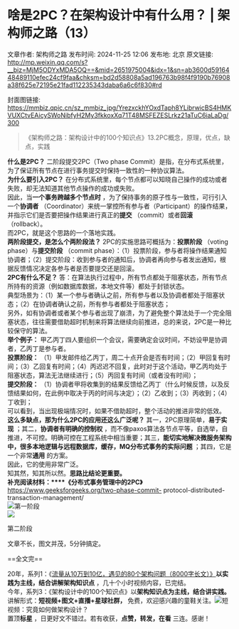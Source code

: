 # 啥是2PC？在架构设计中有什么用？ | 架构师之路（13）

文章作者: 架构师之路
发布时间: 2024-11-25 12:06
发布地: 北京
原文链接: http://mp.weixin.qq.com/s?__biz=MjM5ODYxMDA5OQ==&mid=2651975004&idx=1&sn=ab3600d5916448489110efec24cf9faa&chksm=bd2d58808a5ad196763b98f4f9190b76908a38f625e72195e21fad112235343daba6a6c6f830#rd

封面图链接: https://mmbiz.qpic.cn/sz_mmbiz_jpg/YrezxckhYOxdTaph8YLibrwicBS4HMKVUXCtvEAicySWoNibfyH2My3fkkoxXq71T48MSFEZESLrkz21aTuC6iaLaDg/300

> 《架构师之路：架构设计中的100个知识点》13.2PC概念，原理，优点，缺点，实践

  
**什么是2PC？** 二阶段提交2PC（Two phase Commit）是指，在分布式系统里，为了保证所有节点在进行事务提交时保持一致性的一种协议算法。  
**为什么要引入2PC？** 在分布式系统里，每个节点都可以知晓自己操作的成功或者失败，却无法知道其他节点操作的成功或失败。  
因此，当**一个事务跨越多个节点时** ，为了保持事务的原子性与一致性，可行引入一个**协调者**
（Coordinator）来统一掌控所有参与者（Participant）的操作结果，并指示它们是否要把操作结果进行真正的**提交**
（commit）或者**回滚** （rollback）。  
而2PC，就是这个思路的一个落地实践。  
**两阶段提交，是怎么个两阶段法？** 2PC的实施思路可概括为：**投票阶段** （voting phase）与**提交阶段** （commit
phase）：（1）投票阶段，参与者将操作结果通知协调者；（2）提交阶段：收到参与者的通知后，协调者再向参与者发出通知，根据反馈情况决定各参与者是否要提交还是回滚。  
**2PC有什么不足？** 答：在算法执行过程中，所有节点都处于阻塞状态，所有节点所持有的资源（例如数据库数据，本地文件等）都处于封锁状态。  
典型场景为：（1）某一个参与者确认之前，所有参与者以及协调者都处于阻塞状态；（2）在协调者确认之前，所有参与者都处于阻塞状态；  
另外，如有协调者或者某个参与者出现了崩溃，为了避免整个算法处于一个完全阻塞状态，往往需要借助超时机制来将算法继续向前推进，总的来说，2PC是一种比较保守的算法。  
**举个例子：** 甲乙丙丁四人要组织一个会议，需要确定会议时间，不妨设甲是协调者，乙丙丁是参与者。  
**投票阶段：**
（1）甲发邮件给乙丙丁，周二十点开会是否有时间；（2）甲回复有时间；（3）乙回复有时间；（4）丙迟迟不回复，此时对于这个活动，甲乙丙均处于阻塞状态，算法无法继续进行；（5）丙回复有时间（或者没有时间）；  
**提交阶段：**
（1）协调者甲将收集到的结果反馈给乙丙丁（什么时候反馈，以及反馈结果如何，在此例中取决于丙的时间与决定）；（2）乙收到；（3）丙收到；（4）丁收到；  
可以看到，当出现极端情况时，如果不借助超时，整个活动的推进非常的低效。  
**这么多缺点，那为什么2PC的应用还这么广泛呢？** 其一，2PC原理简单，**易于实现** ；其二，**协调者有明确的控制权**
，而不像paxos算法各节点平等，自选举，自推进，不可控。明确可控在工程系统中相当重要；其三，**能切实地解决微服务架构中，很多本地逻辑与远程数据库，缓存，MQ分布式事务的实际问题**
；其四，它是一个非常**通用** 的方案。  
因此，它的使用非常广泛。  
知其然，知其所以然。**思路比结论更重要。**  
**补充阅读材料：****《分布式事务管理中的2PC》** https://www.geeksforgeeks.org/two-phase-commit-
protocol-distributed-transaction-management/  
![](https://mmbiz.qpic.cn/sz_mmbiz_png/YrezxckhYOxdTaph8YLibrwicBS4HMKVUXDKCZibyFdkVmjiblsyk4AdT8Ow9kyVeic8CBGuPd6s7VDbMS81QWqibMng/640?wx_fmt=png&from=appmsg)第一阶段  
![](https://mmbiz.qpic.cn/sz_mmbiz_png/YrezxckhYOxdTaph8YLibrwicBS4HMKVUX4Llzia5hiaFiaYULGDOE0s74B4KW4o0elLKcqCWZPk0PIFfa2fh13OwCg/640?wx_fmt=png&from=appmsg)

第二阶段

文章不长，图文并茂，5分钟搞定。  

==全文完==

  
20年，系列1：《[流量从10万到10亿，遇见的80个架构问题（8000字长文）》](http://mp.weixin.qq.com/s?__biz=MjM5ODYxMDA5OQ==&mid=2651974945&idx=1&sn=58ff54415ddf2dd52d03f47a6790344b&chksm=bd2d58fd8a5ad1eb50a647f9443406bdf8bb6288688629f997b4e4c8d8514ca1624da3c2030d&scene=21#wechat_redirect)**以实践为主线，结合讲解架构知识点**
，几十个小时视频内容，已完结。  
今年，系列3：《架构设计中的100个知识点》以**架构知识点为主线，结合讲实践。** 讲解形式：**短视频+图文+直播+星球社群，**
免费，欢迎感兴趣的童鞋关注。![](https://mmbiz.qpic.cn/sz_mmbiz_png/YrezxckhYOxdTaph8YLibrwicBS4HMKVUXlzmKxTppiaZLicpQVxv8Rtllw6zC19HzaWvibdyy9sO6OhZoSr690LsqA/640?wx_fmt=png&from=appmsg)短视频：究竟如何做架构设计？  
置顶**标星** ，日更好文不错过。若有收获，**点赞，转发，在看** 三连。感谢！

